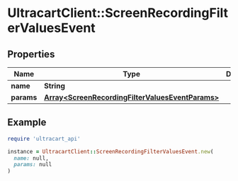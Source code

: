 # UltracartClient::ScreenRecordingFilterValuesEvent

## Properties

| Name | Type | Description | Notes |
| ---- | ---- | ----------- | ----- |
| **name** | **String** |  | [optional] |
| **params** | [**Array&lt;ScreenRecordingFilterValuesEventParams&gt;**](ScreenRecordingFilterValuesEventParams.md) |  | [optional] |

## Example

```ruby
require 'ultracart_api'

instance = UltracartClient::ScreenRecordingFilterValuesEvent.new(
  name: null,
  params: null
)
```

